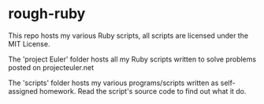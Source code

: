 rough-ruby
==========

This repo hosts my various Ruby scripts, all scripts are licensed under the MIT License.

The 'project Euler' folder hosts all my Ruby scripts written to solve problems posted on projecteuler.net

The 'scripts' folder hosts my various programs/scripts written as self-assigned homework. Read the script's source code to find out what it do.
